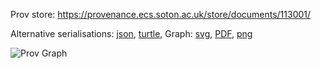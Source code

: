 
Prov store: https://provenance.ecs.soton.ac.uk/store/documents/113001/

Alternative serialisations: [json](https://provenance.ecs.soton.ac.uk/store/documents/113001.json), [turtle](https://provenance.ecs.soton.ac.uk/store/documents/113001.ttl),
Graph: [svg](https://provenance.ecs.soton.ac.uk/store/documents/113001.svg), [PDF](https://provenance.ecs.soton.ac.uk/store/documents/113001.pdf), [png](https://provenance.ecs.soton.ac.uk/store/documents/113001.png)

![Prov Graph](https://provenance.ecs.soton.ac.uk/store/documents/113001.png)

        
